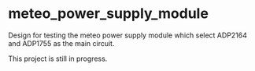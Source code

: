 # meteo_power_supply_module

Design for testing the meteo power supply module which select ADP2164 and ADP1755 as the main circuit.

This project is still in progress.